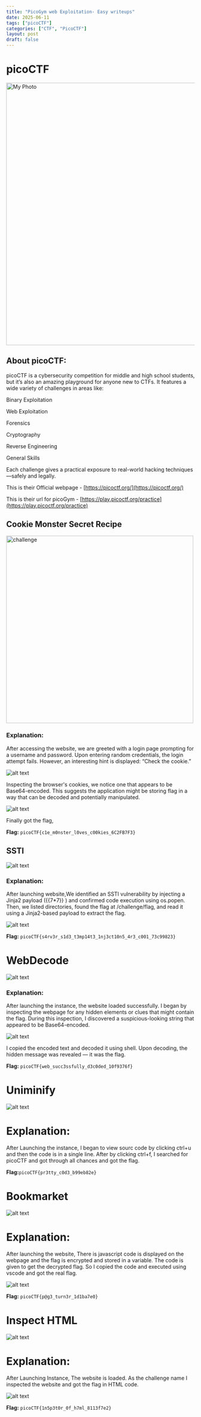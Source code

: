 ```yaml
---
title: "PicoGym web Exploitation- Easy writeups"
date: 2025-06-11
tags: ["picoCTF"]
categories: ["CTF", "PicoCTF"]
layout: post
draft: false
---
```


# picoCTF

<img src="/assets/lib/picoCTF.jpg" alt="My Photo" width="700" height="700" />

## About picoCTF:
picoCTF is a cybersecurity competition for middle and high school students, but it’s also an amazing playground for anyone new to CTFs. It features a wide variety of challenges in areas like:

Binary Exploitation

Web Exploitation

Forensics

Cryptography

Reverse Engineering

General Skills

Each challenge gives a practical exposure to real-world hacking techniques—safely and legally.

This is their Official webpage - [https://picoctf.org/](https://picoctf.org/)<br>

This is their url for picoGym - [https://play.picoctf.org/practice](https://play.picoctf.org/practice)

## Cookie Monster Secret Recipe
<img src="/assets/lib/CookieMonster.png" alt="challenge" width="500" height="500">

### Explanation:
After accessing the website, we are greeted with a login page prompting for a username and password. Upon entering random credentials, the login attempt fails. However, an interesting hint is displayed: “Check the cookie.”

![alt text](/assets/lib/cookie_monster_webpage_2.png)

Inspecting the browser's cookies, we notice one that appears to be Base64-encoded. This suggests the application might be storing flag in a way that can be decoded and potentially manipulated.

![alt text](/assets/lib/shell_cookie.png)

Finally got the flag,

**Flag:** `picoCTF{c1e_m0nster_l0ves_c00kies_6C2FB7F3}`

## SSTI
![alt text](/assets/lib/sst1.png)

### Explanation:
After launching website,We identified an SSTI vulnerability by injecting a Jinja2 payload (&#123;&#123;7*7&#125;&#125;
) and confirmed code execution using os.popen. Then, we listed directories, found the flag at /challenge/flag, and read it using a Jinja2-based payload to extract the flag.

![alt text](/assets/lib/ssti_web.png)

**Flag:** `picoCTF{s4rv3r_s1d3_t3mp14t3_1nj3ct10n5_4r3_c001_73c99823}` 

# WebDecode

![alt text](/assets/lib/w3bdecode.png)

### Explanation:
After launching the instance, the website loaded successfully. I began by inspecting the webpage for any hidden elements or clues that might contain the flag. During this inspection, I discovered a suspicious-looking string that appeared to be Base64-encoded.

![alt text](/assets/lib/webdecode_shell.png)

I copied the encoded text and decoded it using shell. Upon decoding, the hidden message was revealed — it was the flag.

**Flag:** `picoCTF{web_succ3ssfully_d3c0ded_10f9376f}`

# Uniminify

![alt text](/assets/lib/unminify.png)

# Explanation:
After Launching the instance, I began to view sourc code by clicking ctrl+u and then the code is in a single line. After by clicking ctrl+f, I searched for picoCTF and got through all chances and got the flag.

**Flag:**`picoCTF{pr3tty_c0d3_b99eb82e}`

# Bookmarket

![alt text](assets\lib\bookmarket.png)

# Explanation:

After launching the website, There is javascript code is displayed on the webpage and the flag is encrypted and stored in a variable. The code is given to get the decrypted flag. So I copied the code and executed using vscode and got the real flag.

![alt text](assets\lib\bookmarket_2.png)

**Flag:** `picoCTF{p@g3_turn3r_1d1ba7e0}`

# Inspect HTML

![alt text](assets\lib\Inspect_HTML.png)

# Explanation:

After Launching Instance, The website is loaded. As the challenge name I inspected the website and got the flag in HTML code.

![alt text](assets\lib\Inspect_HTML2.png)

**Flag:** `picoCTF{1n5p3t0r_0f_h7ml_8113f7e2}`